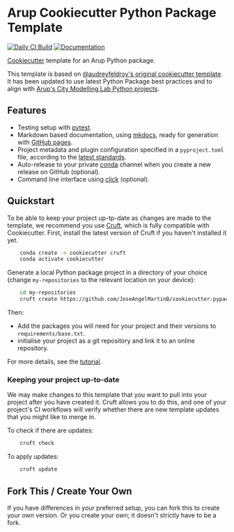 # Arup Cookiecutter Python Package Template

[![Daily CI Build](https://github.com/JoseAngelMartinB/cookiecutter-pypackage/actions/workflows/daily-scheduled-ci.yml/badge.svg)](https://github.com/arup-group/cookiecutter-pypackage/actions/workflows/daily-scheduled-ci.yml)
[![Documentation](https://github.com/JoseAngelMartinB/cookiecutter-pypackage/actions/workflows/pages/pages-build-deployment/badge.svg?branch=gh-pages)](https://arup-group.github.io/cookiecutter-pypackage)

[Cookiecutter] template for an Arup Python package.

This template is based on [@audreyfeldroy's original cookiecutter template](https://github.com/audreyfeldroy/cookiecutter-pypackage).
It has been updated to use latest Python Package best practices and to align with [Arup's City Modelling Lab Python projects](https://github.com/search?q=topic%3Acml+org%3Aarup-group&type=repositories).
## Features

* Testing setup with [pytest].
* Markdown based documentation, using [mkdocs], ready for generation with [GitHub pages].
* Project metadata and plugin configuration specified in a `pyproject.toml` file, according to the [latest standards].
* Auto-release to your private [conda] channel when you create a new release on GitHub (optional).
* Command line interface using [click] (optional).

[Cookiecutter]: https://github.com/cookiecutter/cookiecutter
[pytest]: https://docs.pytest.org
[mkdocs]: https://pypi.org/project/mkdocs/
[GitHub pages]: https://pages.github.com
[conda]: https://anaconda.org
[click]: https://click.palletsprojects.com
[latest standards]: https://setuptools.pypa.io/en/latest/userguide/pyproject_config.html

## Quickstart

To be able to keep your project up-tp-date as changes are made to the template, we recommend you use [Cruft], which is fully compatible with Cookiecutter.
First, install the latest version of Cruft if you haven't installed it yet.

``` bash
    conda create -n cookiecutter cruft
    conda activate cookiecutter
```

Generate a local Python package project in a directory of your choice (change `my-repositories` to the relevant location on your device):

``` bash
    cd my-repositories
    cruft create https://github.com/JoseAngelMartinB/cookiecutter-pypackage
```

[cruft]: https://cruft.github.io/cruft/

Then:

* Add the packages you will need for your project and their versions to `requirements/base.txt`.
* initialise your project as a git repository and link it to an online repository.

For more details, see the [tutorial](https://arup-group.github.io/cookiecutter-pypackage/latest/tutorial).

### Keeping your project up-to-date

We may make changes to this template that you want to pull into your project after you have created it.
Cruft allows you to do this, and one of your project's CI workflows will verify whether there are new template updates that you might like to merge in.

To check if there are updates:
``` bash
    cruft check
```

To apply updates:
``` bash
    cruft update
```

## Fork This / Create Your Own

If you have differences in your preferred setup, you can fork this to create your own version.
Or you create your own; it doesn't strictly have to be a fork.
